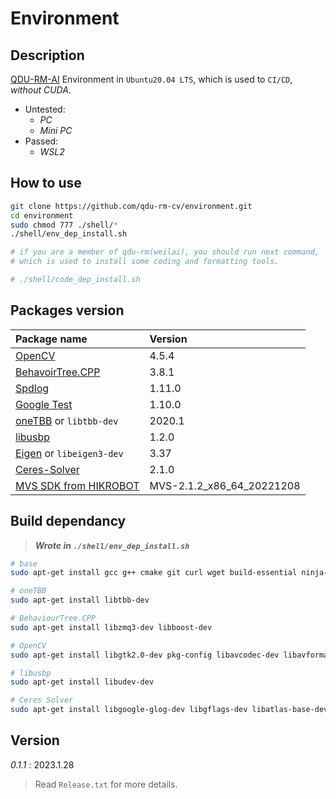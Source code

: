 # Environment

## Description

[QDU-RM-AI](https://github.com/qdu-rm-cv/qdu-rm-ai) Environment in `Ubuntu20.04 LTS`, which is used to `CI/CD`, *without CUDA*.

- Untested:
  - *PC*
  - *Mini PC*
- Passed:
  - *WSL2*

## How to use

```sh
git clone https://github.com/qdu-rm-cv/environment.git
cd environment
sudo chmod 777 ./shell/*
./shell/env_dep_install.sh

# if you are a member of qdu-rm(weilai), you should run next command,
# which is used to install some coding and formatting tools.

# ./shell/code_dep_install.sh
```

## Packages version

| Package name                                                                                    | Version                   |
| :---------------------------------------------------------------------------------------------- | :------------------------ |
| [OpenCV](https://docs.opencv.org/4.5.4/d7/d9f/tutorial_linux_install.html)                      | 4.5.4                     |
| [BehavoirTree.CPP](https://github.com/BehaviorTree/BehaviorTree.CPP)                            | 3.8.1                     |
| [Spdlog](https://github.com/gabime/spdlog)                                                      | 1.11.0                    |
| [Google Test](https://github.com/google/googletest)                                             | 1.10.0                    |
| [oneTBB](https://github.com/oneapi-src/oneTBB) or `libtbb-dev`                                  | 2020.1                    |
| [libusbp](https://github.com/pololu/libusbp)                                                    | 1.2.0                     |
| [Eigen](https://eigen.tuxfamily.org/index.php?title=Main_Page) or `libeigen3-dev`               | 3.37                      |
| [Ceres-Solver](http://ceres-solver.org/)                                                        | 2.1.0                     |
| [MVS SDK from HIKROBOT](https://www.hikrobotics.com/cn/machinevision/service/download?module=0) | MVS-2.1.2_x86_64_20221208 |

## Build dependancy

> ***Wrote in `./shell/env_dep_install.sh`***

```sh
# base
sudo apt-get install gcc g++ cmake git curl wget build-essential ninja-build

# oneTBB
sudo apt-get install libtbb-dev

# BehaviourTree.CPP
sudo apt-get install libzmq3-dev libboost-dev

# OpenCV
sudo apt-get install libgtk2.0-dev pkg-config libavcodec-dev libavformat-dev libswscale-dev python-numpy libtbb2 libtbb-dev libjpeg-dev libpng-dev libtiff-dev libdc1394-22-dev  ffmpeg libavcodec-dev libavformat-dev libswscale-dev libavutil-dev

# libusbp
sudo apt-get install libudev-dev

# Ceres Solver
sudo apt-get install libgoogle-glog-dev libgflags-dev libatlas-base-dev libeigen3-dev libsuitesparse-dev
```

## Version

*0.1.1* : 2023.1.28

> Read `Release.txt` for more details.
